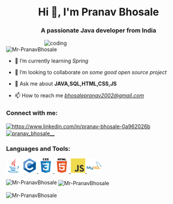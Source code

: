 <h1 align="center">Hi 👋, I'm Pranav Bhosale</h1>
<h3 align="center">A passionate Java developer from India</h3>

<img align="right" alt="coding" width="400" src="https://miro.medium.com/v2/resize:fit:679/1*zVnWJtyGOX_kUIDm6ccCfQ.gif">

<p align="left"> <img src="https://komarev.com/ghpvc/?username=Mr-PranavBhosale&label=Profile%20views&color=0e75b6&style=flat" alt="Mr-PranavBhosale" /> </p>

- 🌱 I’m currently learning *Spring* 

- 👯 I’m looking to collaborate on *some good open source project*

- 💬 Ask me about **JAVA,SQL,HTML,CSS,JS**

- 📫 How to reach me *bhosalepranav2002@gmail.com*

<h3 align="left">Connect with me:</h3>
<p align="left">
<a href="https://www.linkedin.com/in/pranav-bhosale-0a962026b" target="blank"><img align="center" src="https://raw.githubusercontent.com/rahuldkjain/github-profile-readme-generator/master/src/images/icons/Social/linked-in-alt.svg" alt="https://www.linkedin.com/in/pranav-bhosale-0a962026b" height="30" width="40" /></a>
<a href="https://www.instagram.com/pranav_bhosale__?igsh=a3FzMnhkcnI0cGJy" target="blank"><img align="center" src="https://raw.githubusercontent.com/rahuldkjain/github-profile-readme-generator/master/src/images/icons/Social/instagram.svg" alt="pranav_bhosale__" height="30" width="40" /></a>
</p>

<h3 align="left">  Languages and Tools:</h3>
<p align="left"> <a href="https://www.java.com/" target="_blank" rel="noreferrer">
  <img src="https://raw.githubusercontent.com/devicons/devicon/master/icons/java/java-original.svg" alt="java" width="40" height="40"/></a> <a href="https://www.cprogramming.com/" target="_blank" rel="noreferrer"> <img src="https://raw.githubusercontent.com/devicons/devicon/master/icons/c/c-original.svg" alt="c" width="40" height="40"/> </a> </a> <a href="https://www.w3schools.com/css/" target="_blank" rel="noreferrer"> <img src="https://raw.githubusercontent.com/devicons/devicon/master/icons/css3/css3-original-wordmark.svg" alt="css3" width="40" height="40"/> </a> <a href="https://www.w3.org/html/" target="_blank" rel="noreferrer"> <img src="https://raw.githubusercontent.com/devicons/devicon/master/icons/html5/html5-original-wordmark.svg" alt="html5" width="40" height="40"/> </a> <a href="https://developer.mozilla.org/en-US/docs/Web/JavaScript" target="_blank" rel="noreferrer"> <img src="https://raw.githubusercontent.com/devicons/devicon/master/icons/javascript/javascript-original.svg" alt="javascript" width="40" height="40"/> </a> <a href="https://www.mysql.com/" target="_blank" rel="noreferrer"> <img src="https://raw.githubusercontent.com/devicons/devicon/master/icons/mysql/mysql-original-wordmark.svg" alt="mysql" width="40" height="40"/> </a> 

<p><img align="left" src="https://github-readme-stats.vercel.app/api/top-langs?username=Mr-PranavBhosale&show_icons=true&locale=en&layout=compact" alt="Mr-PranavBhosale" /></p>

<p>&nbsp;<img align="center" src="https://github-readme-stats.vercel.app/api?username=Mr-PranavBhosale&show_icons=true&locale=en" alt="Mr-PranavBhosale" /></p>

<p><img align="center" src="https://github-readme-streak-stats.herokuapp.com/?user=Mr-PranavBhosale&" alt="Mr-PranavBhosale" /></p>

